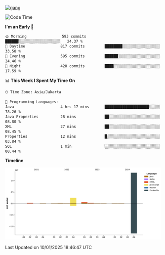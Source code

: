<!-- [<img src='https://dev.karakun.com/assets/posts/2018-09-16-jc-java-article/3duke_suspects.jpg' alt='java'>](https://github.com/yeahbutstill) -->
[<img src='https://asset-2.tstatic.net/tribunnewswiki/foto/bank/images/Mozart.jpg' alt='gang'>](https://github.com/yeahbutstill)

<!--START_SECTION:waka-->
![Code Time](http://img.shields.io/badge/Code%20Time-3%2C154%20hrs%2012%20mins-blue)

**I'm an Early 🐤** 

```text
🌞 Morning                593 commits         ██████░░░░░░░░░░░░░░░░░░░   24.37 % 
🌆 Daytime                817 commits         ████████░░░░░░░░░░░░░░░░░   33.58 % 
🌃 Evening                595 commits         ██████░░░░░░░░░░░░░░░░░░░   24.46 % 
🌙 Night                  428 commits         ████░░░░░░░░░░░░░░░░░░░░░   17.59 % 
```


📊 **This Week I Spent My Time On** 

```text
🕑︎ Time Zone: Asia/Jakarta

💬 Programming Languages: 
Java                     4 hrs 17 mins       ████████████████████░░░░░   78.26 % 
Java Properties          28 mins             ██░░░░░░░░░░░░░░░░░░░░░░░   08.80 % 
XML                      27 mins             ██░░░░░░░░░░░░░░░░░░░░░░░   08.45 % 
Properties               12 mins             █░░░░░░░░░░░░░░░░░░░░░░░░   03.84 % 
SQL                      1 min               ░░░░░░░░░░░░░░░░░░░░░░░░░   00.44 % 
```

**Timeline**

![Lines of Code chart](https://raw.githubusercontent.com/yeahbutstill/yeahbutstill/main/assets/bar_graph.png)


 Last Updated on 10/01/2025 18:46:47 UTC
<!--END_SECTION:waka-->
